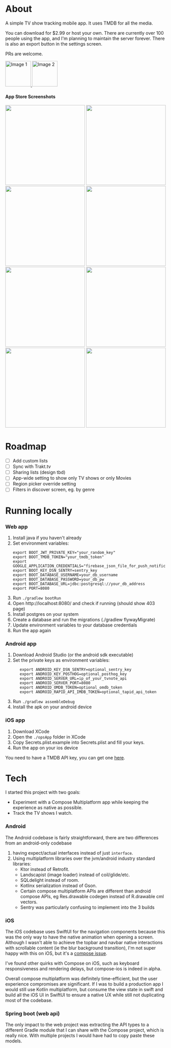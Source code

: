 # About

A simple TV show tracking mobile app. It uses TMDB for all the media.

You can download for $2.99 or host your own. There are currently over 100 people using the app, and I'm planning to
maintain the server forever. There is also an export button in the settings screen.

PRs are welcome.

<p>
  <a href="https://apps.apple.com/gb/app/tv-note/id6504262750" target="_blank">
    <img src="https://github.com/user-attachments/assets/d361b7fe-9b7e-42c4-978b-31b3544bf2ed" alt="Image 1" height="80">
  </a>
  <a href="https://play.google.com/store/apps/details?id=com.free.tvtracker" target="_blank">
    <img src="https://github.com/user-attachments/assets/05be4ffe-7695-4367-96a6-ab99a2802141" alt="Image 2" height="80">
  </a>
</p>

#### App Store Screenshots

<p>
    <img src="https://github.com/user-attachments/assets/a855533b-697e-474d-9b2b-6b6929ea73a9" height="250"/>
    <img src="https://github.com/user-attachments/assets/c1460031-39bd-4db2-ba4e-c4f89abf75df" height="250"/>
    <img src="https://github.com/user-attachments/assets/0ff66655-7516-4013-90da-09ae2eef6306" height="250"/>
    <img src="https://github.com/user-attachments/assets/c094eb48-9384-49ab-9adb-ff2a3e648194" height="250"/>
    <img src="https://github.com/user-attachments/assets/13a44c9d-639b-4e78-baa7-44ed3090948b" height="250"/>
    <img src="https://github.com/user-attachments/assets/991c56b4-ac00-4a04-8447-e11919959f12" height="250"/>
    <img src="https://github.com/user-attachments/assets/65a5fa7b-22bb-4729-be86-9b7d70e71448" height="250"/>
    <img src="https://github.com/user-attachments/assets/f5f37289-77c9-4c96-97e8-a055e95d3c56" height="250"/>
</p>

# Roadmap

- [ ] Add custom lists
- [ ] Sync with Trakt.tv
- [ ] Sharing lists (design tbd)
- [ ] App-wide setting to show only TV shows or only Movies
- [ ] Region picker override setting
- [ ] Filters in discover screen, eg. by genre

# Running locally

### Web app

1. Install java if you haven't already
2. Set environment variables:
   ```
   export BOOT_JWT_PRIVATE_KEY="your_random_key"
   export BOOT_TMDB_TOKEN="your_tmdb_token"
   export GOOGLE_APPLICATION_CREDENTIALS="firebase_json_file_for_push_notifications"
   export BOOT_KEY_DSN_SENTRY=sentry_key
   export BOOT_DATABASE_USERNAME=your_db_username
   export BOOT_DATABASE_PASSWORD=your_db_pw
   export BOOT_DATABASE_URL=jdbc:postgresql://your_db_address 
   export PORT=8080
   ```
3. Run `./gradlew bootRun`
4. Open http://localhost:8080/ and check if running (should show 403 page)
5. Install postgres on your system
6. Create a database and run the migrations (./gradlew flywayMigrate)
7. Update environment variables to your database credentials
8. Run the app again

### Android app

1. Download Android Studio (or the android sdk executable)
2. Set the private keys as environment variables:
   ```
      export ANDROID_KEY_DSN_SENTRY=optional_sentry_key
      export ANDROID_KEY_POSTHOG=optional_posthog_key
      export ANDROID_SERVER_URL=ip_of_your_tvnote_api
      export ANDROID_SERVER_PORT=8080
      export ANDROID_OMDB_TOKEN=optional_omdb_token
      export ANDROID_RAPID_API_IMDB_TOKEN=optional_tapid_api_token
   ```
3. Run `./gradlew assembleDebug`
4. Install the apk on your android device

### iOS app

1. Download XCode
2. Open the `./opsApp` folder in XCode
3. Copy Secrets.plist.example into Secrets.plist and fill your keys.
4. Run the app on your ios device

You need to have a TMDB API key, you can get one [here](https://www.themoviedb.org/settings/api).

# Tech

I started this project with two goals:

- Experiment with a Compose Multiplatform app while keeping the experience as native as possible.
- Track the TV shows I watch.

### Android

The Android codebase is fairly straightforward, there are two differences from an android-only codebase

1. having expect/actual interfaces instead of just `interface`.
2. Using multiplatform libraries over the jvm/android industry standard libraries:
    - Ktor instead of Retrofit.
    - Landscapist (image loader) instead of coil/glide/etc.
    - SQLdelight instead of room.
    - Kotlinx serialization instead of Gson.
    - Certain compose multiplatform APIs are different than android compose APIs, eg Res.drawable codegen instead of
      R.drawable cml vectors.
    - Sentry was particularly confusing to implement into the 3 builds

### iOS

The iOS codebase uses SwiftUI for the navigation components because this was the only way to have the native animation
when opening a screen.
Although I wasn't able to achieve the topbar and navbar native interactions with scrollable content (ie the blur
background transition), I'm not super happy with this on iOS, but it's
a [compose issue](https://youtrack.jetbrains.com/issue/CMP-4944).

I've found other quirks with Compose on iOS, such as keyboard responsiveness and rendering delays, but compose-ios is
indeed in alpha.

Overall compose multiplatform was definitely time-efficient, but the user experience compromises are significant. If I
was to build a production app I would still use Kotlin multiplatform, but consume the view state in swift and build all
the iOS UI in SwiftUI to ensure a native UX while still not duplicating most of the codebase.

### Spring boot (web api)

The only impact to the web project was extracting the API types to a different Gradle module that I can share with the
Compose project, which is really nice. With multiple projects I would have had to copy paste these models.
